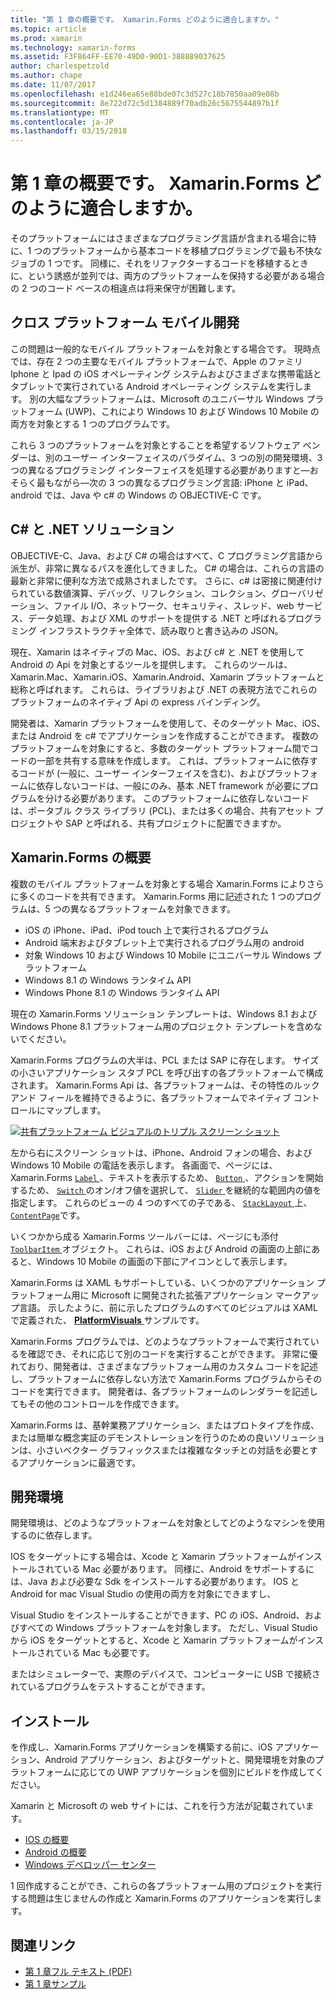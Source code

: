```yaml
---
title: "第 1 章の概要です。 Xamarin.Forms どのように適合しますか。"
ms.topic: article
ms.prod: xamarin
ms.technology: xamarin-forms
ms.assetid: F3F864FF-EE70-49D0-90D1-388889037625
author: charlespetzold
ms.author: chape
ms.date: 11/07/2017
ms.openlocfilehash: e1d246ea65e88bde07c3d527c18b7850aa09e08b
ms.sourcegitcommit: 8e722d72c5d1384889f70adb26c5675544897b1f
ms.translationtype: MT
ms.contentlocale: ja-JP
ms.lasthandoff: 03/15/2018
---
```

# <a name="summary-of-chapter-1-how-does-xamarinforms-fit-in"></a>第 1 章の概要です。 Xamarin.Forms どのように適合しますか。

そのプラットフォームにはさまざまなプログラミング言語が含まれる場合に特に、1 つのプラットフォームから基本コードを移植プログラミングで最も不快なジョブの 1 つです。 同様に、それをリファクターするコードを移植するときに、という誘惑が並列では、両方のプラットフォームを保持する必要がある場合の 2 つのコード ベースの相違点は将来保守が困難します。

## <a name="cross-platform-mobile-development"></a>クロス プラットフォーム モバイル開発

この問題は一般的なモバイル プラットフォームを対象とする場合です。 現時点では、存在 2 つの主要なモバイル プラットフォームで、Apple のファミリ Iphone と Ipad の iOS オペレーティング システムおよびさまざまな携帯電話とタブレットで実行されている Android オペレーティング システムを実行します。 別の大幅なプラットフォームは、Microsoft のユニバーサル Windows プラットフォーム (UWP)、これにより Windows 10 および Windows 10 Mobile の両方を対象とする 1 つのプログラムです。

これら 3 つのプラットフォームを対象とすることを希望するソフトウェア ベンダーは、別のユーザー インターフェイスのパラダイム、3 つの別の開発環境、3 つの異なるプログラミング インターフェイスを処理する必要がありますと&mdash;おそらく最もながら&mdash;次の 3 つの異なるプログラミング言語: iPhone と iPad、android では、Java や c# の Windows の OBJECTIVE-C です。

## <a name="the-c-and-net-solution"></a>C# と .NET ソリューション

OBJECTIVE-C、Java、および C# の場合はすべて、C プログラミング言語から派生が、非常に異なるパスを進化してきました。 C# の場合は、これらの言語の最新と非常に便利な方法で成熟されましたです。 さらに、c# は密接に関連付けられている数値演算、デバッグ、リフレクション、コレクション、グローバリゼーション、ファイル I/O、ネットワーク、セキュリティ、スレッド、web サービス、データ処理、および XML のサポートを提供する .NET と呼ばれるプログラミング インフラストラクチャ全体で、読み取りと書き込みの JSON。

現在、Xamarin はネイティブの Mac、iOS、および c# と .NET を使用して Android の Api を対象とするツールを提供します。 これらのツールは、Xamarin.Mac、Xamarin.iOS、Xamarin.Android、Xamarin プラットフォームと総称と呼ばれます。 これらは、ライブラリおよび .NET の表現方法でこれらのプラットフォームのネイティブ Api の express バインディング。

開発者は、Xamarin プラットフォームを使用して、そのターゲット Mac、iOS、または Android を c# でアプリケーションを作成することができます。 複数のプラットフォームを対象にすると、多数のターゲット プラットフォーム間でコードの一部を共有する意味を作成します。 これは、プラットフォームに依存するコードが (一般に、ユーザー インターフェイスを含む)、およびプラットフォームに依存しないコードは、一般にのみ、基本 .NET framework が必要にプログラムを分ける必要があります。 このプラットフォームに依存しないコードは、ポータブル クラス ライブラリ (PCL)、または多くの場合、共有アセット プロジェクトや SAP と呼ばれる、共有プロジェクトに配置できますか。

## <a name="introducing-xamarinforms"></a>Xamarin.Forms の概要

複数のモバイル プラットフォームを対象とする場合 Xamarin.Forms によりさらに多くのコードを共有できます。 Xamarin.Forms 用に記述された 1 つのプログラムは、5 つの異なるプラットフォームを対象できます。

- iOS の iPhone、iPad、iPod touch 上で実行されるプログラム
- Android 端末およびタブレット上で実行されるプログラム用の android
- 対象 Windows 10 および Windows 10 Mobile にユニバーサル Windows プラットフォーム
- Windows 8.1 の Windows ランタイム API
- Windows Phone 8.1 の Windows ランタイム API

現在の Xamarin.Forms ソリューション テンプレートは、Windows 8.1 および Windows Phone 8.1 プラットフォーム用のプロジェクト テンプレートを含めないでください。

Xamarin.Forms プログラムの大半は、PCL または SAP に存在します。 サイズの小さいアプリケーション スタブ PCL を呼び出すの各プラットフォームで構成されます。 Xamarin.Forms Api は、各プラットフォームは、その特性のルック アンド フィールを維持できるように、各プラットフォームでネイティブ コントロールにマップします。

[![共有プラットフォーム ビジュアルのトリプル スクリーン ショット](images/ch01fg03-small.png "Xamarin.Forms Controls on Each Platform")](images/ch01fg03-large.png#lightbox "Xamarin.Forms Controls on Each Platform")

左から右にスクリーン ショットは、iPhone、Android フォンの場合、および Windows 10 Mobile の電話を表示します。 各画面で、ページには、Xamarin.Forms [ `Label` ](https://developer.xamarin.com/api/type/Xamarin.Forms.Label/) 、テキストを表示するため、 [ `Button` ](https://developer.xamarin.com/api/type/Xamarin.Forms.Button/) 、アクションを開始するため、 [ `Switch` ](https://developer.xamarin.com/api/type/Xamarin.Forms.Switch/)のオン/オフ値を選択して、 [ `Slider` ](https://developer.xamarin.com/api/type/Xamarin.Forms.Slider/)を継続的な範囲内の値を指定します。 これらのビューの 4 つのすべての子である、 [ `StackLayout` ](https://developer.xamarin.com/api/type/Xamarin.Forms.StackLayout/)上、 [ `ContentPage`](https://developer.xamarin.com/api/type/Xamarin.Forms.ContentPage/)です。

いくつかから成る Xamarin.Forms ツールバーには、ページにも添付[ `ToolbarItem` ](https://developer.xamarin.com/api/type/Xamarin.Forms.ToolbarItem/)オブジェクト。 これらは、iOS および Android の画面の上部にあると、Windows 10 Mobile の画面の下部にアイコンとして表示します。

Xamarin.Forms は XAML もサポートしている、いくつかのアプリケーション プラットフォーム用に Microsoft に開発された拡張アプリケーション マークアップ言語。 示したように、前に示したプログラムのすべてのビジュアルは XAML で定義された、 [ **PlatformVisuals** ](https://github.com/xamarin/xamarin-forms-book-samples/tree/master/Chapter01/PlatformVisuals)サンプルです。

Xamarin.Forms プログラムでは、どのようなプラットフォームで実行されているを確認でき、それに応じて別のコードを実行することができます。 非常に優れており、開発者は、さまざまなプラットフォーム用のカスタム コードを記述し、プラットフォームに依存しない方法で Xamarin.Forms プログラムからそのコードを実行できます。 開発者は、各プラットフォームのレンダラーを記述してもその他のコントロールを作成できます。

Xamarin.Forms は、基幹業務アプリケーション、またはプロトタイプを作成、または簡単な概念実証のデモンストレーションを行うのための良いソリューションは、小さいベクター グラフィックスまたは複雑なタッチとの対話を必要とするアプリケーションに最適です。

## <a name="your-development-environment"></a>開発環境

開発環境は、どのようなプラットフォームを対象としてどのようなマシンを使用するのに依存します。

IOS をターゲットにする場合は、Xcode と Xamarin プラットフォームがインストールされている Mac 必要があります。 同様に、Android をサポートするには、Java および必要な Sdk をインストールする必要があります。 IOS と Android for mac Visual Studio の使用の両方を対象にできますし、

Visual Studio をインストールすることができます、PC の iOS、Android、およびすべての Windows プラットフォームを対象します。 ただし、Visual Studio から iOS をターゲットとすると、Xcode と Xamarin プラットフォームがインストールされている Mac も必要です。

またはシミュレーターで、実際のデバイスで、コンピューターに USB で接続されているプログラムをテストすることができます。

## <a name="installation"></a>インストール

を作成し、Xamarin.Forms アプリケーションを構築する前に、iOS アプリケーション、Android アプリケーション、およびターゲットと、開発環境を対象のプラットフォームに応じての UWP アプリケーションを個別にビルドを作成してください。

Xamarin と Microsoft の web サイトには、これを行う方法が記載されています。

- [IOS の概要](~/ios/get-started/index.md)
- [Android の概要](~/android/get-started/index.md)
- [Windows デベロッパー センター](http://dev.windows.com)

1 回作成することができ、これらの各プラットフォーム用のプロジェクトを実行する問題は生じませんの作成と Xamarin.Forms のアプリケーションを実行します。



## <a name="related-links"></a>関連リンク

- [第 1 章フル テキスト (PDF)](https://download.xamarin.com/developer/xamarin-forms-book/XamarinFormsBook-Ch01-Apr2016.pdf)
- [第 1 章サンプル](https://github.com/xamarin/xamarin-forms-book-samples/tree/master/Chapter01)
